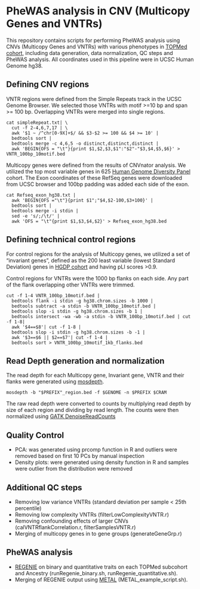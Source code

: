 # PheWAS analysis in CNV (Multicopy Genes and VNTRs)
This repository contains scripts for performing PheWAS analysis using CNVs (Multicopy Genes and VNTRs) with various phenotypes in [TOPMed cohort](https://topmed.nhlbi.nih.gov/), including data generation, data normalization, QC steps and PheWAS analysis. All coordinates used in this pipeline were in UCSC Human Genome hg38.

## Defining CNV regions
VNTR regions were defined from the Simple Repeats track in the UCSC Genome Browser. We selected those VNTRs with motif >=10 bp and span >= 100 bp. Overlapping VNTRs were merged into single regions.
```
cat simpleRepeat.txt| \
  cut -f 2-4,6,7,17 | \
  awk '$1 ~ /^chr[0-9X]+$/ && $3-$2 >= 100 && $4 >= 10' |
  bedtools sort |
  bedtools merge -c 4,6,5 -o distinct,distinct,distinct |
  awk 'BEGIN{OFS = "\t"}{print $1,$2,$3,$1":"$2"-"$3,$4,$5,$6}' > VNTR_100bp_10motif.bed
```

Multicopy genes were defined from the results of CNVnator analysis. We utilized the top most variable genes in 625 [Human Genome Diversity Panel](https://www.internationalgenome.org/data-portal/data-collection/hgdp) cohort. The Exon coordinates of these RefSeq genes were downloaded from UCSC browser and 100bp padding was added each side of the exon.

```
cat Refseq_exon_hg38.txt |
  awk 'BEGIN{OFS ="\t"}{print $1";"$4,$2-100,$3+100}' |
  bedtools sort |
  bedtools merge -i stdin |
  sed -e 's/;/\t/' |
  awk 'OFS = "\t"{print $1,$3,$4,$2}' > Refseq_exon_hg38.bed
```
 
## Defining technical control regions
For control regions for the analysis of Multicopy genes, we utilized a set of “invariant genes”, defined as the 200 least variable (lowest Standard Deviation) genes in [HGDP cohort](https://www.internationalgenome.org/data-portal/data-collection/hgdp) and having pLI scores >0.9. 

Control regions for VNTRs were the 1000 bp flanks on each side. Any part of the flank overlapping other VNTRs were trimmed.
```
cut -f 1-4 VNTR_100bp_10motif.bed |
  bedtools flank -i stdin -g hg38.chrom.sizes -b 1000 |
  bedtools subtract -a stdin -b VNTR_100bp_10motif.bed |
  bedtools slop -i stdin -g hg38.chrom.sizes -b 1 |
  bedtools intersect -wa -wb -a stdin -b VNTR_100bp_10motif.bed | cut -f 1-8|
  awk '$4==$8'| cut -f 1-8 |
  bedtools slop -i stdin -g hg38.chrom.sizes -b -1 |
  awk '$3==$6 || $2==$7'| cut -f 1-4 |
  bedtools sort > VNTR_100bp_10motif_1kb_flanks.bed
```
 
## Read Depth generation and normalization
The read depth for each Multicopy gene, Invariant gene, VNTR and their flanks were generated using [mosdepth](https://github.com/brentp/mosdepth).
```
mosdepth -b "$PREFIX"_region.bed -f $GENOME -n $PREFIX $CRAM
```
The raw read depth were converted to counts by multiplying read depth by size of each region and dividing by read length. The counts were then normalized using [GATK DenoiseReadCounts](https://gatk.broadinstitute.org/hc/en-us/articles/360040508731-DenoiseReadCounts)
 
## Quality Control
- PCA: was generated using prcomp function in R and outliers were removed based on first 10 PCs by manual inspection
- Density plots: were generated using density function in R and samples were outlier from the distribution were removed
 
## Additional QC steps
- Removing low variance VNTRs (standard deviation per sample < 25th percentile)
- Removing low complexity VNTRs (filterLowComplexityVNTR.r)
- Removing confounding effects of larger CNVs (calVNTRflankCorrelation.r, filterSamplesVNTR.r)
- Merging of multicopy genes in to gene groups (generateGeneGrp.r)

## PheWAS analysis
- [REGENIE](https://rgcgithub.github.io/regenie/) on binary and quantitative traits on each TOPMed subcohort and Ancestry (runRegenie_binary.sh, runRegenie_quantitative.sh).
- Merging of REGENIE output using [METAL](https://genome.sph.umich.edu/wiki/METAL_Documentation) (METAL_example_script.sh).
